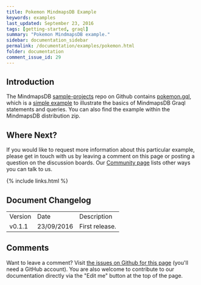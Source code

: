 ```yaml
---
title: Pokemon MindmapsDB Example
keywords: examples
last_updated: September 23, 2016
tags: [getting-started, graql]
summary: "Pokemon MindmapsDB example."
sidebar: documentation_sidebar
permalink: /documentation/examples/pokemon.html
folder: documentation
comment_issue_id: 29
---
```



## Introduction

The MindmapsDB [sample-projects](https://github.com/mindmapsdb/sample-projects) repo on Github contains [pokemon.gql](https://github.com/mindmapsdb/sample-projects/blob/master/pokemon.gql), which is a [simple example](./pokemon.html) to illustrate the basics of MindmapsDB Graql statements and queries. You can also find the example within the MindmapsDB distribution zip.



## Where Next?

If you would like to request more information about this particular example, please get in touch with us by leaving a comment on this page or posting a question on the discussion boards.  Our [Community page](https://mindmaps.io/community.html) lists other ways you can talk to us.


{% include links.html %}

## Document Changelog  

<table>
    <tr>
        <td>Version</td>
        <td>Date</td>
        <td>Description</td>        
    </tr>
        <tr>
        <td>v0.1.1</td>
        <td>23/09/2016</td>
        <td>First release.</td>        
    </tr>
</table>

## Comments
Want to leave a comment? Visit <a href="https://github.com/mindmapsdb/docs/issues/29" target="_blank">the issues on Github for this page</a> (you'll need a GitHub account). You are also welcome to contribute to our documentation directly via the "Edit me" button at the top of the page.

